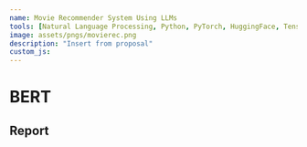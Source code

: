 ```yaml
---
name: Movie Recommender System Using LLMs
tools: [Natural Language Processing, Python, PyTorch, HuggingFace, TensorFlow]
image: assets/pngs/movierec.png
description: "Insert from proposal"
custom_js: 
---
```



# BERT
## Report

